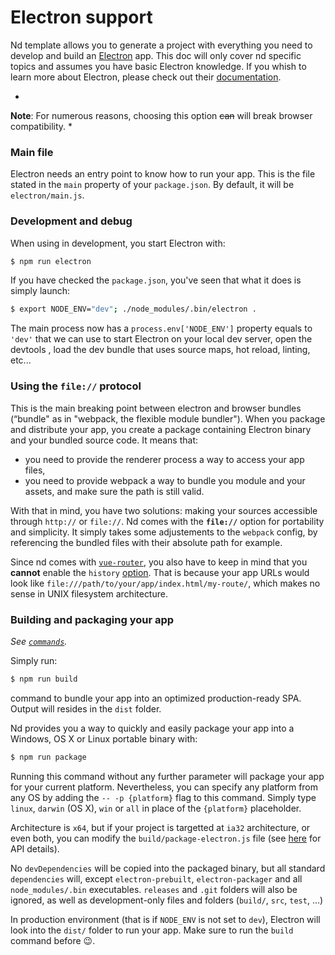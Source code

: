 # Electron support

Nd template allows you to generate a project with everything you need to develop and build an [Electron](http://electron.atom.io/) app. This doc will only cover nd specific topics and assumes you have basic Electron knowledge. If you whish to learn more about Electron, please check out their [documentation](http://electron.atom.io/docs/).

*
**Note**: For numerous reasons, choosing this option ~~can~~ will break browser compatibility.
*

### Main file

Electron needs an entry point to know how to run your app. This is the file stated in the `main` property of your `package.json`. By default, it will be `electron/main.js`.

### Development and debug

When using in development, you start Electron with:

```bash
$ npm run electron
```

If you have checked the `package.json`, you've seen that what it does is simply launch:

```bash
$ export NODE_ENV="dev"; ./node_modules/.bin/electron .
```

The main process now has a `process.env['NODE_ENV']` property equals to `'dev'` that we can use to start Electron on your local dev server, open the devtools , load the dev bundle that uses source maps, hot reload, linting, etc...

### Using the `file://` protocol

This is the main breaking point between electron and browser bundles (“bundle" as in "webpack, the flexible module bundler"). When you package and distribute your app, you create a package containing Electron binary and your bundled source code. It means that:

- you need to provide the renderer process a way to access your app files,
- you need to provide webpack a way to bundle you module and your assets, and make sure the path is still valid.

With that in mind, you have two solutions: making your sources accessible through `http://` or `file://`. Nd comes with the **`file://`** option for portability and simplicity. It simply takes some adjustements to the `webpack` config, by referencing the bundled files with their absolute path for example.

Since nd comes with [`vue-router`](http://router.vuejs.org/en/index.html), you also have to keep in mind that you **cannot** enable the `history` [option](http://router.vuejs.org/en/options.html). That is because your app URLs would look like `file:///path/to/your/app/index.html/my-route/`, which makes no sense in UNIX filesystem architecture.

### Building and packaging your app

*See [`commands`](commands.md).*

Simply run:

```bash
$ npm run build
```

command to bundle your app into an optimized production-ready SPA. Output will resides in the `dist` folder.

Nd provides you a way to quickly and easily package your app into a Windows, OS X or Linux portable binary with:

```bash
$ npm run package
```

Running this command without any further parameter will package your app for your current platform. Nevertheless, you can specify any platform from any OS by adding the `-- -p {platform}` flag to this command. Simply type `linux`, `darwin` (OS X), `win` or `all` in place of the `{platform}` placeholder.

Architecture is `x64`, but if your project is targetted at `ia32` architecture, or even both, you can modify the `build/package-electron.js` file (see [here](https://github.com/electron-userland/electron-packager/blob/master/docs/api.md#arch) for API details).

No `devDependencies` will be copied into the packaged binary, but all standard `dependencies` will, except `electron-prebuilt`, `electron-packager` and all `node_modules/.bin` executables. `releases` and `.git` folders will also be ignored, as well as development-only files and folders (`build/`, `src`, `test`, ...)

In production environment (that is if `NODE_ENV` is not set to `dev`), Electron will look into the `dist/` folder to run your app. Make sure to run the `build` command before 😉.
